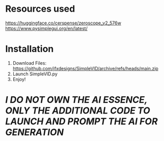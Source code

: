 # Resources used
https://huggingface.co/cerspense/zeroscope_v2_576w
https://www.pysimplegui.org/en/latest/

# Installation
1. Download Files: https://github.com/jfxdesigns/SimpleVID/archive/refs/heads/main.zip 
2. Launch SimpleVID.py
3. Enjoy!

# *I DO NOT OWN THE AI ESSENCE, ONLY THE ADDITIONAL CODE TO LAUNCH AND PROMPT THE AI FOR GENERATION*
